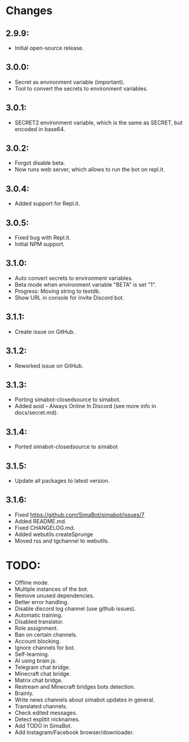 # Changes
## 2.9.9:
- Initial open-source release.
## 3.0.0:
- Secret as environment variable (important).
- Tool to convert the secrets to environment variables.
## 3.0.1:
- SECRET2 environment variable, which is the same as SECRET, but encoded in base64.
## 3.0.2:
- Forgot disable beta.
- Now runs web server, which allows to run the bot on repl.it.
## 3.0.4:
- Added support for Repl.it.
## 3.0.5:
- Fixed bug with Repl.it.
- Initial NPM support.
## 3.1.0:
- Auto convert secrets to environment variables.
- Beta mode when environment variable "BETA" is set "1".
- Progress: Moving string to textdb.
- Show URL in console for invite Discord bot.
## 3.1.1:
- Create issue on GitHub.
## 3.1.2:
- Reworked issue on GitHub.
## 3.1.3:
- Porting simabot-closedsource to simabot.
- Added aoid - Always Online In Discord (see more info in docs/secret.md).
## 3.1.4:
- Ported simabot-closedsource to simabot
## 3.1.5:
- Update all packages to latest version.
## 3.1.6:
- Fixed https://github.com/SimaBot/simabot/issues/7
- Added README.md.
- Fixed CHANGELOG.md.
- Added webutils.createSprunge
- Moved rss and tgchannel to webutils.

# TODO:
- Offline mode.
- Multiple instances of the bot.
- Remove unused dependencies.
- Better error handling.
- Disable discord log channel (use github issues).
- Automatic training.
- Disabled translator.
- Role assignment.
- Ban on certain channels.
- Account blocking.
- Ignore channels for bot.
- Self-learning.
- AI using brain.js.
- Telegram chat bridge.
- Minecraft chat bridge.
- Matrix chat bridge.
- Restream and Minecraft bridges bots detection.
- Brainly.
- Write news channels about simabot updates in general.
- Translated channels.
- Check edited messages.
- Detect explitit nicknames.
- Add TODO in SimaBot.
- Add Instagram/Facebook browser/downloader.